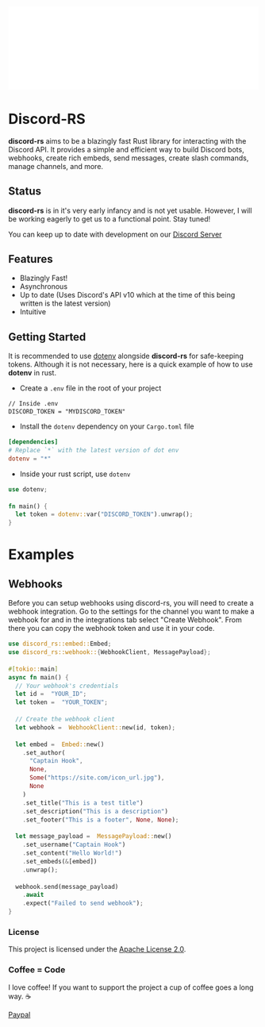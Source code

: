 ![alt text](/assets/discord-rs-banner-white.png)

# Discord-RS

**discord-rs** aims to be a blazingly fast  Rust library for interacting with the Discord API. It provides a simple and efficient way to build Discord bots, webhooks, create rich embeds, send messages, create slash commands, manage channels, and more.

## Status

**discord-rs** is in it's very early infancy and is not yet usable. However, I will be working eagerly to get us to a functional point. Stay tuned!

You can keep up to date with development on our [Discord Server](https://discord.gg/RT4q6Y7Xkh)

## Features
- Blazingly Fast!
- Asynchronous
- Up to date (Uses Discord's API v10 which at the time of this being written is the latest version)
- Intuitive

## Getting Started

It is recommended to use [dotenv](https://crates.io/crates/dotenv) alongside **discord-rs** for safe-keeping tokens. Although it is not necessary, here is a quick example of how to use **dotenv** in rust.

- Create a `.env` file in the root of your project
```env
// Inside .env
DISCORD_TOKEN = "MYDISCORD_TOKEN"
```
- Install the `dotenv` dependency on your `Cargo.toml` file
```toml
[dependencies]
# Replace `*` with the latest version of dot env
dotenv = "*"
```
- Inside your rust script, use `dotenv`
```rust
use dotenv;

fn main() {
  let token = dotenv::var("DISCORD_TOKEN").unwrap();
}
```

# Examples

## Webhooks
Before you can setup webhooks using discord-rs, you will need to create a webhook integration. Go to the settings for the channel you want to make a webhook for and in the integrations tab select "Create Webhook". From there you can copy the webhook token and use it in your code.

```rust
use discord_rs::embed::Embed;
use discord_rs::webhook::{WebhookClient, MessagePayload};

#[tokio::main]
async fn main() {
  // Your webhook's credentials
  let id =  "YOUR_ID";
  let token =  "YOUR_TOKEN";

  // Create the webhook client
  let webhook =  WebhookClient::new(id, token);

  let embed =  Embed::new()
    .set_author(
      "Captain Hook",
      None,
      Some("https://site.com/icon_url.jpg"),
      None
    )
    .set_title("This is a test title")
    .set_description("This is a description")
    .set_footer("This is a footer", None, None);

  let message_payload =  MessagePayload::new()
    .set_username("Captain Hook")
    .set_content("Hello World!")
    .set_embeds(&[embed])
    .unwrap();

  webhook.send(message_payload)
    .await
    .expect("Failed to send webhook");
}
```
 
### License

This project is licensed under the [Apache License 2.0](https://www.apache.org/licenses/LICENSE-2.0).

### Coffee = Code
I love coffee! If you want to support the project a cup of coffee goes a long way. ☕

[Paypal](https://www.paypal.me/bptiburcio)